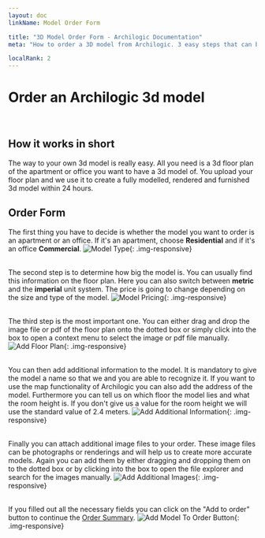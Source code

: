 ```yaml
---
layout: doc
linkName: Model Order Form

title: "3D Model Order Form - Archilogic Documentation"
meta: "How to order a 3D model from Archilogic. 3 easy steps that can be done online in 10 minutes to receive a real estate model in less than 24 hours!"

localRank: 2
---
```


# Order an Archilogic 3d model
<br>

## How it works in short

The way to your own 3d model is really easy. All you need is a 3d floor plan of the apartment or office you want to have a 3d model of. You upload your floor plan and we use it to create a fully modelled, rendered and furnished 3d model within 24 hours.

## Order Form

The first thing you have to decide is whether the model you want to order is an apartment or an office. If it's an apartment, choose **Residential** and if it's an office **Commercial**.
![Model Type]({{site.baseurl}}/assets/images/Platform-NewModel-Order-Type.jpg){: .img-responsive}<br><br>

The second step is to determine how big the model is. You can usually find this information on the floor plan. Here you can also switch between **metric** and the **imperial** unit system. The price is going to change depending on the size and type of the model.
![Model Pricing]({{site.baseurl}}/assets/images/Platform-NewModel-Order-Pricing.jpg){: .img-responsive}<br><br>

The third step is the most important one. You can either drag and drop the image file or pdf of the floor plan onto the dotted box or simply click into the box to open a context menu to select the image or pdf file manually.
![Add Floor Plan]({{site.baseurl}}/assets/images/Platform-NewModel-Order-FloorPlan.jpg){: .img-responsive}<br><br>

You can then add additional information to the model. It is mandatory to give the model a name so that we and you are able to recognize it. If you want to use the map functionality of Archilogic you can also add the address of the model. Furthermore you can tell us on which floor the model lies and what the room height is. If you don't give us a value for the room height we will use the standard value of 2.4 meters.
![Add Additional Information]({{site.baseurl}}/assets/images/Platform-NewModel-Order-AdditionalInfo.jpg){: .img-responsive}<br><br>

Finally you can attach additional image files to your order. These image files can be photographs or renderings and will help us to create more accurate models. Again you can add them by either dragging and dropping them on to the dotted box or by clicking into the box to open the file explorer and search for the images manually.
![Add Additional Images]({{site.baseurl}}/assets/images/Platform-NewModel-Order-AdditionalImages.jpg){: .img-responsive}<br><br>

If you filled out all the necessary fields you can click on the "Add to order" button to continue the [Order Summary](summary.html).
![Add Model To Order Button]({{site.baseurl}}/assets/images/Platform-NewModel-Order-Add.jpg){: .img-responsive}<br><br><br>
